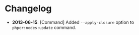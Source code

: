 Changelog
=========

* **2013-06-15**: [Command] Added `--apply-closure` option to `phpcr:nodes:update` command.
